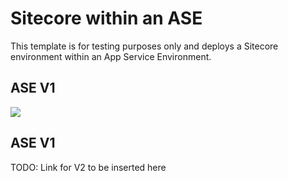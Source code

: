 # Sitecore within an ASE

This template is for testing purposes only and deploys a Sitecore environment within an App Service Environment.

## ASE V1
<a href="https://portal.azure.com/#create/Microsoft.Template/uri/https%3A%2F%2Fraw.githubusercontent.com%2Fdavesamuelson%2Ftesting%2Fmaster%2Fasev1%2Fazuredeploy.json" target="_blank">
<img src="http://azuredeploy.net/deploybutton.png"/>
</a>


## ASE V1
TODO:  Link for V2 to be inserted here
